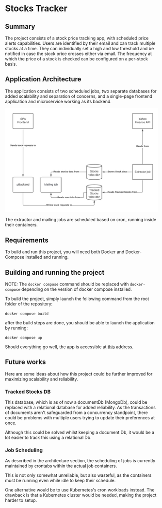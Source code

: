 # Stocks Tracker

## Summary

The project consists of a stock price tracking app, with scheduled price alerts capabilities. Users are identified by their email and can track multiple stocks at a time. They can individually set a high and low threshold and be notified in case the stock price crosses either via email. The frequency at which the price of a stock is checked can be configured on a per-stock basis.

## Application Architecture

The application consists of two scheduled jobs, two separate databases for added scalability and separation of concerns, and a single-page frontend application and microservice working as its backend.

![Architectural Diagram](architecure.png "Architectural Diagram")

The extractor and mailing jobs are scheduled based on cron, running inside their containers.

## Requirements

To build and run this project, you will need both Docker and Docker-Compose installed and running.

## Building and running the project

NOTE: The `docker compose` command should be replaced with `docker-compose` depending on the version of docker compose installed.

To build the project, simply launch the following command from the root folder of the repository:

```docker compose build```

after the build steps are done, you should be able to launch the application by running:

```docker compose up```

Should everything go well, the app is accessible at [this](http://localhost:80) address.

## Future works

Here are some ideas about how this project could be further improved for maximizing scalability and reliability.

### Tracked Stocks DB

This database, which is as of now a documentDb (MongoDb), could be replaced with a relational database for added reliability. As the transactions of documents aren't safeguarded from a concurrency standpoint, there could be problems with multiple users trying to update their preferences at once.

Although this could be solved whilst keeping a document Db, it would be a lot easier to track this using a relational Db.

### Job Scheduling

As described in the architecture section, the scheduling of jobs is currently maintained by crontabs within the actual job containers.

This is not only somewhat unreliable, but also wasteful, as the containers must be running even while idle to keep their schedule.

One alternative would be to use Kubernetes's cron workloads instead. The drawback is that a Kubernetes cluster would be needed, making the project harder to setup.
